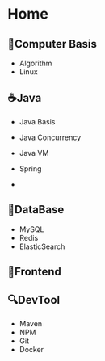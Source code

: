# Home
## :book:Computer Basis
- <router-link to="/cs/algorithm">Algorithm</router-link>
- <router-link to="/cs/linux">Linux</router-link>
## :coffee:Java
- <router-link to="/java/basic">Java Basis</router-link>
- <router-link to="/java/concurrency">Java Concurrency</router-link>
- <router-link to="/java/vm">Java VM</router-link>
- <router-link to="/java/spring">Spring</router-link>

- 
## :floppy_disk:DataBase
- <router-link to="/db/#mysql">MySQL</router-link>
- <router-link to="/db/#redis">Redis</router-link>
- <router-link to="/db/#es">ElasticSearch</router-link>

## :key:Frontend



## :mag:DevTool
- <router-link to="/tool/maven">Maven</router-link>
- <router-link to="/tool/npm">NPM</router-link>
- <router-link to="/tool/git">Git</router-link>
- <router-link to="/tool/docker">Docker</router-link>

